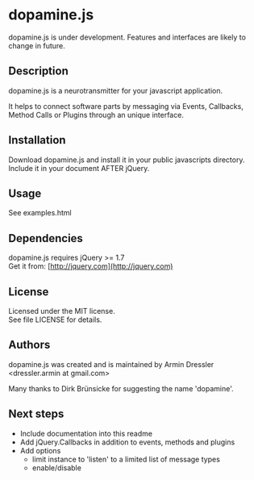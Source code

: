 # dopamine.js

dopamine.js is under development. Features and interfaces are likely to change in future.

## Description

dopamine.js is a neurotransmitter for your javascript application.

It helps to connect software parts by messaging via Events, Callbacks, Method Calls or Plugins through an unique interface.

## Installation

Download dopamine.js and install it in your public javascripts directory.
Include it in your document AFTER jQuery.

## Usage

See examples.html

## Dependencies

dopamine.js requires jQuery >= 1.7  
Get it from: [http://jquery.com](http://jquery.com)

## License

Licensed under the MIT license.  
See file LICENSE for details.

## Authors

dopamine.js was created and is maintained by Armin Dressler <dressler.armin at gmail.com>

Many thanks to Dirk Brünsicke for suggesting the name 'dopamine'.

## Next steps

- Include documentation into this readme
- Add jQuery.Callbacks in addition to events, methods and plugins
- Add options
	- limit instance to 'listen' to a limited list of message types
	- enable/disable
